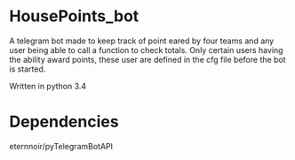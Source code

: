 # HousePoints_bot
A telegram bot made to keep track of point eared by four teams and any user being able to call a function to check totals. Only certain users having the ability award points, these user are defined in the cfg file before the bot is started. 

Written in python 3.4

# Dependencies
eternnoir/pyTelegramBotAPI
